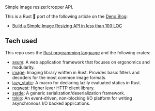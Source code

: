 Simple image resizer/cropper API.

This is a Rust 🦀 port of the following article on the [Deno Blog](https://deno.com/blog):

- [Build a Simple Image Resizing API in less than 100 LOC](https://deno.com/blog/build-image-resizing-api)

## Tech used
This repo uses the [Rust programming language](https://www.rust-lang.org/) and the following crates:

- [axum](https://crates.io/crates/axum): A web application framework that focuses on ergonomics and modularity.
- [image](https://crates.io/crates/image): Imaging library written in Rust. Provides basic filters and decoders for the most common image formats.
- [lazy_static](https://crates.io/crates/lazy_static): A macro for declaring lazily evaluated statics in Rust.
- [reqwest](https://crates.io/crates/reqwest): Higher lever HTTP client library.
- [serde](https://crates.io/crates/serde): A generic serialization/deserialization framework.
- [tokio](https://crates.io/crates/tokio): An event-driven, non-blocking I/O platform for writing asynchronous I/O backed applications.
